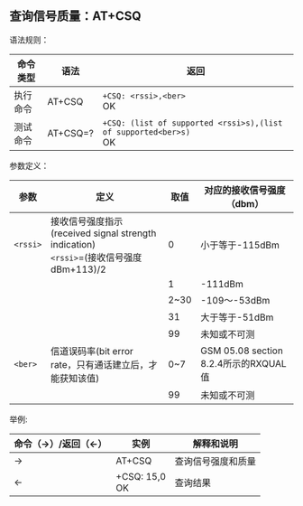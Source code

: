 ## 查询信号质量：AT+CSQ

语法规则：

| 命令类型 | 语法     | 返回                                                         |
| -------- | -------- | ------------------------------------------------------------ |
| 执行命令 | AT+CSQ   | `+CSQ: <rssi>,<ber>` <br>OK                                  |
| 测试命令 | AT+CSQ=? | `+CSQ: (list of supported <rssi>s),(list of supported<ber>s)` <br>OK |

 

参数定义：

| 参数     | 定义                                                         | 取值 | 对应的接收信号强度（dbm）             |
| -------- | ------------------------------------------------------------ | ---- | ------------------------------------- |
| `<rssi>` | 接收信号强度指示(received signal strength indication)<br>`<rssi>`=(接收信号强度dBm+113)/2 | 0    | 小于等于-115dBm                       |
|          |                                                              | 1    | -111dBm                               |
|          |                                                              | 2~30 | -109～-53dBm                          |
|          |                                                              | 31   | 大于等于-51dBm                        |
|          |                                                              | 99   | 未知或不可测                          |
| `<ber>`  | 信道误码率(bit error rate，只有通话建立后，才能获知该值)     | 0~7  | GSM 05.08 section 8.2.4所示的RXQUAL值 |
|          |                                                              | 99   | 未知或不可测                          |

 

举例:

| 命令（→）/返回（←） | 实例              | 解释和说明         |
| ------------------- | ----------------- | ------------------ |
| →                   | AT+CSQ            | 查询信号强度和质量 |
| ←                   | +CSQ: 15,0 <br>OK | 查询结果           |
